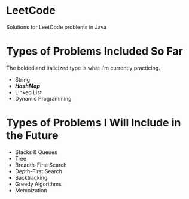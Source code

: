 # LeetCode

Solutions for LeetCode problems in Java

# Types of Problems Included So Far

The bolded and italicized type is what I'm currently practicing.

* String
* ***HashMap***
* Linked List
* Dynamic Programming

# Types of Problems I Will Include in the Future

* Stacks & Queues
* Tree
* Breadth-First Search
* Depth-First Search
* Backtracking
* Greedy Algorithms
* Memoization
